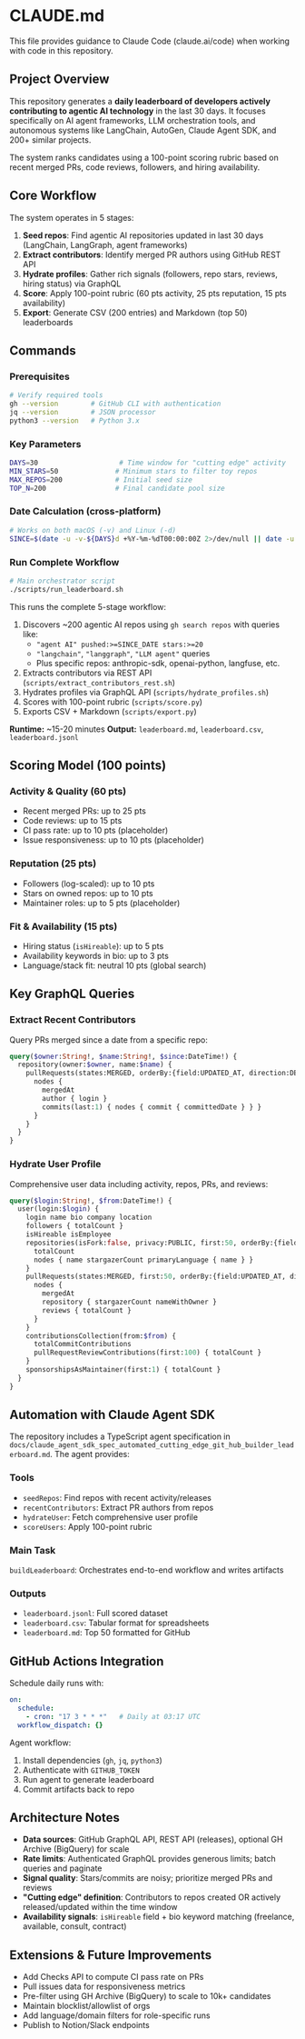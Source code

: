 # CLAUDE.md

This file provides guidance to Claude Code (claude.ai/code) when working with code in this repository.

## Project Overview

This repository generates a **daily leaderboard of developers actively contributing to agentic AI technology** in the last 30 days. It focuses specifically on AI agent frameworks, LLM orchestration tools, and autonomous systems like LangChain, AutoGen, Claude Agent SDK, and 200+ similar projects.

The system ranks candidates using a 100-point scoring rubric based on recent merged PRs, code reviews, followers, and hiring availability.

## Core Workflow

The system operates in 5 stages:
1. **Seed repos**: Find agentic AI repositories updated in last 30 days (LangChain, LangGraph, agent frameworks)
2. **Extract contributors**: Identify merged PR authors using GitHub REST API
3. **Hydrate profiles**: Gather rich signals (followers, repo stars, reviews, hiring status) via GraphQL
4. **Score**: Apply 100-point rubric (60 pts activity, 25 pts reputation, 15 pts availability)
5. **Export**: Generate CSV (200 entries) and Markdown (top 50) leaderboards

## Commands

### Prerequisites
```bash
# Verify required tools
gh --version        # GitHub CLI with authentication
jq --version        # JSON processor
python3 --version   # Python 3.x
```

### Key Parameters
```bash
DAYS=30                    # Time window for "cutting edge" activity
MIN_STARS=50              # Minimum stars to filter toy repos
MAX_REPOS=200             # Initial seed size
TOP_N=200                 # Final candidate pool size
```

### Date Calculation (cross-platform)
```bash
# Works on both macOS (-v) and Linux (-d)
SINCE=$(date -u -v-${DAYS}d +%Y-%m-%dT00:00:00Z 2>/dev/null || date -u -d "-${DAYS} days" +%Y-%m-%dT00:00:00Z)
```

### Run Complete Workflow

```bash
# Main orchestrator script
./scripts/run_leaderboard.sh
```

This runs the complete 5-stage workflow:
1. Discovers ~200 agentic AI repos using `gh search repos` with queries like:
   - `"agent AI" pushed:>=SINCE_DATE stars:>=20`
   - `"langchain"`, `"langgraph"`, `"LLM agent"` queries
   - Plus specific repos: anthropic-sdk, openai-python, langfuse, etc.
2. Extracts contributors via REST API (`scripts/extract_contributors_rest.sh`)
3. Hydrates profiles via GraphQL API (`scripts/hydrate_profiles.sh`)
4. Scores with 100-point rubric (`scripts/score.py`)
5. Exports CSV + Markdown (`scripts/export.py`)

**Runtime:** ~15-20 minutes
**Output:** `leaderboard.md`, `leaderboard.csv`, `leaderboard.jsonl`

## Scoring Model (100 points)

### Activity & Quality (60 pts)
- Recent merged PRs: up to 25 pts
- Code reviews: up to 15 pts
- CI pass rate: up to 10 pts (placeholder)
- Issue responsiveness: up to 10 pts (placeholder)

### Reputation (25 pts)
- Followers (log-scaled): up to 10 pts
- Stars on owned repos: up to 10 pts
- Maintainer roles: up to 5 pts (placeholder)

### Fit & Availability (15 pts)
- Hiring status (`isHireable`): up to 5 pts
- Availability keywords in bio: up to 3 pts
- Language/stack fit: neutral 10 pts (global search)

## Key GraphQL Queries

### Extract Recent Contributors
Query PRs merged since a date from a specific repo:
```graphql
query($owner:String!, $name:String!, $since:DateTime!) {
  repository(owner:$owner, name:$name) {
    pullRequests(states:MERGED, orderBy:{field:UPDATED_AT, direction:DESC}, first:100) {
      nodes {
        mergedAt
        author { login }
        commits(last:1) { nodes { commit { committedDate } } }
      }
    }
  }
}
```

### Hydrate User Profile
Comprehensive user data including activity, repos, PRs, and reviews:
```graphql
query($login:String!, $from:DateTime!) {
  user(login:$login) {
    login name bio company location
    followers { totalCount }
    isHireable isEmployee
    repositories(isFork:false, privacy:PUBLIC, first:50, orderBy:{field:STARGAZERS, direction:DESC}) {
      totalCount
      nodes { name stargazerCount primaryLanguage { name } }
    }
    pullRequests(states:MERGED, first:50, orderBy:{field:UPDATED_AT, direction:DESC}) {
      nodes {
        mergedAt
        repository { stargazerCount nameWithOwner }
        reviews { totalCount }
      }
    }
    contributionsCollection(from:$from) {
      totalCommitContributions
      pullRequestReviewContributions(first:100) { totalCount }
    }
    sponsorshipsAsMaintainer(first:1) { totalCount }
  }
}
```

## Automation with Claude Agent SDK

The repository includes a TypeScript agent specification in `docs/claude_agent_sdk_spec_automated_cutting_edge_git_hub_builder_leaderboard.md`. The agent provides:

### Tools
- `seedRepos`: Find repos with recent activity/releases
- `recentContributors`: Extract PR authors from repos
- `hydrateUser`: Fetch comprehensive user profile
- `scoreUsers`: Apply 100-point rubric

### Main Task
`buildLeaderboard`: Orchestrates end-to-end workflow and writes artifacts

### Outputs
- `leaderboard.jsonl`: Full scored dataset
- `leaderboard.csv`: Tabular format for spreadsheets
- `leaderboard.md`: Top 50 formatted for GitHub

## GitHub Actions Integration

Schedule daily runs with:
```yaml
on:
  schedule:
    - cron: "17 3 * * *"   # Daily at 03:17 UTC
  workflow_dispatch: {}
```

Agent workflow:
1. Install dependencies (`gh`, `jq`, `python3`)
2. Authenticate with `GITHUB_TOKEN`
3. Run agent to generate leaderboard
4. Commit artifacts back to repo

## Architecture Notes

- **Data sources**: GitHub GraphQL API, REST API (releases), optional GH Archive (BigQuery) for scale
- **Rate limits**: Authenticated GraphQL provides generous limits; batch queries and paginate
- **Signal quality**: Stars/commits are noisy; prioritize merged PRs and reviews
- **"Cutting edge" definition**: Contributors to repos created OR actively released/updated within the time window
- **Availability signals**: `isHireable` field + bio keyword matching (freelance, available, consult, contract)

## Extensions & Future Improvements

- Add Checks API to compute CI pass rate on PRs
- Pull issues data for responsiveness metrics
- Pre-filter using GH Archive (BigQuery) to scale to 10k+ candidates
- Maintain blocklist/allowlist of orgs
- Add language/domain filters for role-specific runs
- Publish to Notion/Slack endpoints
